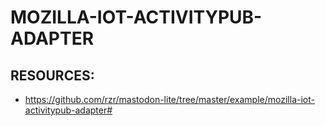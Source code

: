 # MOZILLA-IOT-ACTIVITYPUB-ADAPTER #


## RESOURCES: ##

* <https://github.com/rzr/mastodon-lite/tree/master/example/mozilla-iot-activitypub-adapter#>
